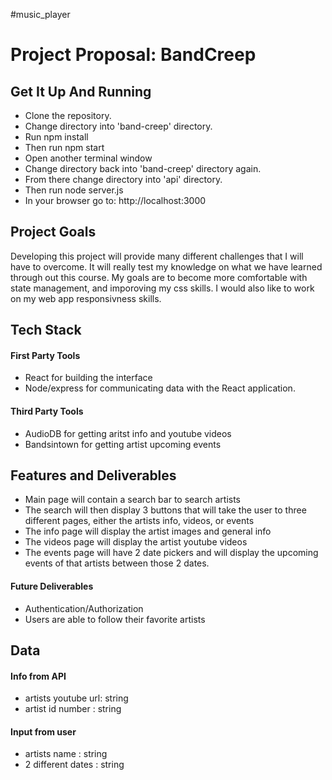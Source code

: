 #music_player
 # Project Proposal: BandCreep
 
 ## Get It Up And Running
- Clone the repository. 
- Change directory into 'band-creep' directory.
- Run npm install
- Then run npm start
- Open another terminal window
- Change directory back into 'band-creep' directory again.
- From there change directory into 'api' directory.
- Then run node server.js 
- In your browser go to: http://localhost:3000

 
 ## Project Goals
 Developing this project will provide many different challenges that I will have to overcome. It will really test my knowledge on what we have learned through out this course. My goals are to become more comfortable with state management, and imporoving my css skills. I would also like to work on my web app responsivness skills.
 
 ## Tech Stack
 #### First Party Tools
 - React for building the interface
 - Node/express for communicating data with the React application.

 #### Third Party Tools
 - AudioDB for getting aritst info and youtube videos
 - Bandsintown for getting artist upcoming events

 ## Features and Deliverables
 - Main page will contain a search bar to search artists 
 - The search will then display 3 buttons that will take the user to three different pages, either the artists info, videos, or events
 - The info page will display the artist images and general info
 - The videos page will display the artist youtube videos
 - The events page will have 2 date pickers and will display the upcoming events of that artists between those 2 dates.
 

 #### Future Deliverables
 - Authentication/Authorization
 - Users are able to follow their favorite artists

 	
 ## Data
 #### Info from API
- artists youtube url: string
- artist id number : string
 
 #### Input from user
 - artists name : string
 - 2 different dates : string
